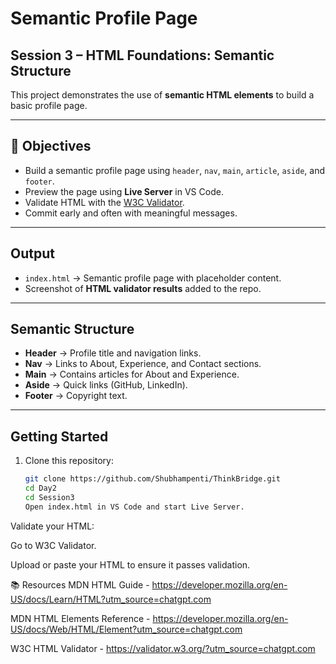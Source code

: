 # Semantic Profile Page

## Session 3 – HTML Foundations: Semantic Structure

This project demonstrates the use of **semantic HTML elements** to build a basic profile page.

---

## 📌 Objectives

- Build a semantic profile page using `header`, `nav`, `main`, `article`, `aside`, and `footer`.
- Preview the page using **Live Server** in VS Code.
- Validate HTML with the [W3C Validator](https://validator.w3.org/).
- Commit early and often with meaningful messages.

---

## Output

- `index.html` → Semantic profile page with placeholder content.
- Screenshot of **HTML validator results** added to the repo.

---

## Semantic Structure

- **Header** → Profile title and navigation links.
- **Nav** → Links to About, Experience, and Contact sections.
- **Main** → Contains articles for About and Experience.
- **Aside** → Quick links (GitHub, LinkedIn).
- **Footer** → Copyright text.

---

## Getting Started

1. Clone this repository:
   ```bash
   git clone https://github.com/Shubhampenti/ThinkBridge.git
   cd Day2
   cd Session3
   Open index.html in VS Code and start Live Server.
   ```

Validate your HTML:

Go to W3C Validator.

Upload or paste your HTML to ensure it passes validation.

📚 Resources
MDN HTML Guide - https://developer.mozilla.org/en-US/docs/Learn/HTML?utm_source=chatgpt.com

MDN HTML Elements Reference - https://developer.mozilla.org/en-US/docs/Web/HTML/Element?utm_source=chatgpt.com

W3C HTML Validator - https://validator.w3.org/?utm_source=chatgpt.com
